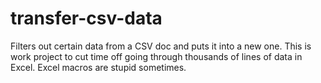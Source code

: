 # transfer-csv-data
Filters out certain data from a CSV doc and puts it into a new one.
This is work project to cut time off going through thousands of lines of data in Excel. 
Excel macros are stupid sometimes.
